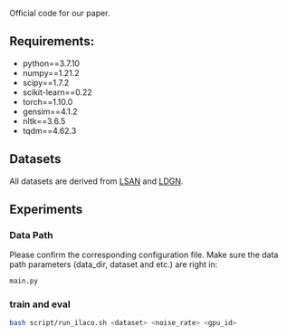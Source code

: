 

Official code for our paper.  

## Requirements: 
* python==3.7.10
* numpy==1.21.2
* scipy==1.7.2
* scikit-learn==0.22
* torch==1.10.0
* gensim==4.1.2
* nltk==3.6.5
* tqdm==4.62.3 


## Datasets
All datasets are derived from [LSAN](https://aclanthology.org/D19-1044/) and [LDGN](https://aclanthology.org/2021.acl-long.298/). 


## Experiments

### Data Path
Please confirm the corresponding configuration file. Make sure the data path parameters (data_dir, dataset and etc.) are right in:   
```bash
main.py
```

### train and eval
```bash
bash script/run_ilaco.sh <dataset> <noise_rate> <gpu_id> 
```
